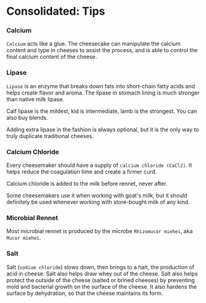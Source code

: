 # Consolidated: Tips


### Calcium 

`Calcium` acts like a glue. The cheesecake can manipulate the calcium content and type in cheeses to assist the process, and is able to control the final calcium content of the cheese.

### Lipase

`Lipase` is an enzyme that breaks down fats into short-chain fatty acids and helps create flavor and aroma. The lipase in stomach lining is much stronger than native milk lipase.

Calf lipase is the mildest, kid is intermediate, lamb is the strongest. You can also buy blends.

Adding extra lipase in the fashion is always optional, but it is the only way to truly duplicate traditional cheeses.

### Calcium Chloride

Every cheesemaker should have a supply of `calcium chloride (CaCl2)`. It helps reduce the coagulation time and create a firmer curd.

Calcium chloride is added to the milk before rennet, never after.

Some cheesemakers use it when working with goat's milk, but it should definitely be used whenever working with store-bought milk of any kind.

### Microbial Rennet

Most microbial rennet is produced by the microbe `Rhizomucor miehei`, aka `Mucor miehei`.


### Salt 

Salt (`sodium chloride`) slows down, then brings to a halt, the production of acid in cheese. Salt also helps draw whey out of the cheese. Salt also helps protect the outside of the cheese (salted or brined cheeses) by preventing mold and bacterial growth on the surface of the cheese. It also hardens the surface by dehydration, so that the cheese maintains its form.